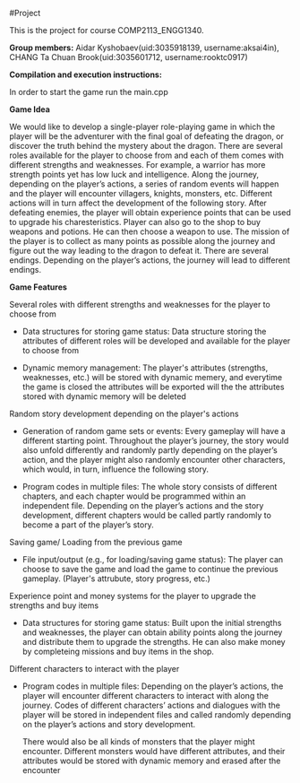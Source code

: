 #Project

This is the project for course COMP2113_ENGG1340.

**Group members:** Aidar Kyshobaev(uid:3035918139, username:aksai4in), CHANG Ta Chuan Brook(uid:3035601712, username:rooktc0917) 

**Compilation and execution instructions:**

In order to start the game run the main.cpp


**Game Idea**

We would like to develop a single-player role-playing game in which the player will be the adventurer with the final goal of defeating the dragon, or discover the truth behind the mystery about the dragon. There are several roles available for the player to choose from and each of them comes with different strengths and weaknesses. For example, a warrior has more strength points yet has low luck and intelligence. Along the journey, depending on the player’s actions, a series of random events will happen and the player will encounter villagers, knights, monsters, etc. Different actions will in turn affect the development of the following story. After defeating enemies, the player will obtain experience points that can be used to upgrade his charesteristics. Player can also go to the shop to buy weapons and potions. He can then choose a weapon to use. The mission of the player is to collect as many points as possible along the journey and figure out the way leading to the dragon to defeat it. There are several endings. Depending on the player’s actions, the journey will lead to different endings.

**Game Features**

Several roles with different strengths and weaknesses for the player to choose from
  - Data structures for storing game status:
    Data structure storing the attributes of different roles will be developed and available for the player to choose from

  - Dynamic memory management:
    The player's attributes (strengths, weaknesses, etc.) will be stored with dynamic memery, and everytime the game is closed the attributes will be exported will the the attributes stored with dynamic memory will be deleted

Random story development depending on the player's actions
  - Generation of random game sets or events:
    Every gameplay will have a different starting point. Throughout the player’s journey, the story would also unfold differently and randomly partly depending on the player’s action, and the player might also randomly encounter other characters, which would, in turn, influence the following story.

  - Program codes in multiple files:
    The whole story consists of different chapters, and each chapter would be programmed within an independent file. Depending on the player’s actions and the story development, different chapters would be called partly randomly to become a part of the player’s story.

Saving game/ Loading from the previous game
  - File input/output (e.g., for loading/saving game status):
    The player can choose to save the game and load the game to continue the previous gameplay. (Player's attrubute, story progress, etc.)

Experience point and money systems for the player to upgrade the strengths and buy items
  - Data structures for storing game status:
    Built upon the initial strengths and weaknesses, the player can obtain ability points along the journey and distribute them to upgrade the strengths. He can also make money by completeing missions and buy items in the shop.

Different characters to interact with the player
  - Program codes in multiple files:
    Depending on the player’s actions, the player will encounter different characters to interact with along the journey. Codes of different characters’ actions and  dialogues with the player will be stored in independent files and called randomly depending on the player’s actions and story development.

    There would also be all kinds of monsters that the player might encounter. Different monsters would have different attributes, and their attributes would be stored with dynamic memory and erased after the encounter

  


